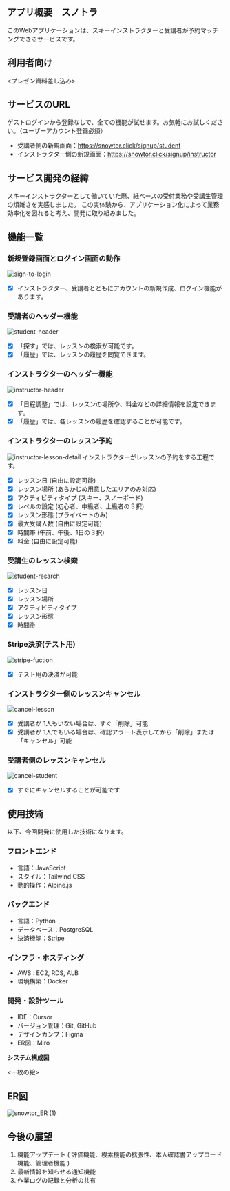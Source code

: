 ## アプリ概要　スノトラ 
このWebアプリケーションは、スキーインストラクターと受講者が予約マッチングできるサービスです。
## 利用者向け

<プレゼン資料差し込み>

## サービスのURL

ゲストログインから登録なしで、全ての機能が試せます。お気軽にお試しください。（ユーザーアカウント登録必須）
- 受講者側の新規画面︎：<https://snowtor.click/signup/student><br>
- インストラクター側の新規画面︎：<https://snowtor.click/signup/instructor>

## サービス開発の経緯
スキーインストラクターとして働いていた際、紙ベースの受付業務や受講生管理の煩雑さを実感しました。
この実体験から、アプリケーション化によって業務効率化を図れると考え、開発に取り組みました。

## 機能一覧
### 新規登録画面とログイン画面の動作
![sign-to-login](https://github.com/user-attachments/assets/c9784d3a-cccf-43f0-b3b3-1c09357d1a5a)
- [x] インストラクター、受講者とともにアカウントの新規作成、ログイン機能があります。

### 受講者のヘッダー機能
![student-header](https://github.com/user-attachments/assets/3cca8a70-e23a-486c-8900-792ea39f8622)
- [x] 「探す」では、レッスンの検索が可能です。
- [x] 「履歴」では、レッスンの履歴を閲覧できます。 

### インストラクターのヘッダー機能
![instructor-header](https://github.com/user-attachments/assets/3f945f2c-6a8a-4058-abf1-af8ead168ef9)
- [x] 「日程調整」では、レッスンの場所や、料金などの詳細情報を設定できます。
- [x] 「履歴」では、各レッスンの履歴を確認することが可能です。 

### インストラクターのレッスン予約
![instructor-lesson-detail](https://github.com/user-attachments/assets/b43d48e4-f94b-407f-a220-95ab35aa68cb)
インストラクターがレッスンの予約をする工程です。
- [x] レッスン日 (自由に設定可能)
- [x] レッスン場所 (あらかじめ用意したエリアのみ対応)
- [x] アクティビティタイプ (スキー、スノーボード)
- [x] レベルの設定 (初心者、中級者、上級者の３択)
- [x] レッスン形態 (プライベートのみ)
- [x] 最大受講人数 (自由に設定可能) 
- [x] 時間帯 (午前、午後、1日の３択)
- [x] 料金 (自由に設定可能)

### 受講生のレッスン検索
![student-resarch](https://github.com/user-attachments/assets/e73aac26-4373-457e-a5ad-ac66e0ee3d03)
- [x] レッスン日
- [x] レッスン場所
- [x] アクティビティタイプ
- [x] レッスン形態
- [x] 時間帯    

### Stripe決済(テスト用)
![stripe-fuction](https://github.com/user-attachments/assets/7e25c795-d85b-4080-b21b-dcf3905204e5)
- [x] テスト用の決済が可能

### インストラクター側のレッスンキャンセル
![cancel-lesson](https://github.com/user-attachments/assets/75426143-7d00-4288-8f47-e97874314155)
- [x] 受講者が 1人もいない場合は、すぐ「削除」可能
- [x] 受講者が 1人でもいる場合は、確認アラート表示してから「削除」または「キャンセル」可能

### 受講者側のレッスンキャンセル
![cancel-student](https://github.com/user-attachments/assets/bc10691f-e056-4816-8c92-c896a207f6ad)
- [x] すぐにキャンセルすることが可能です

## 使用技術
以下、今回開発に使用した技術になります。
### フロントエンド
- 言語：JavaScript
- スタイル：Tailwind CSS
- 動的操作：Alpine.js

### バックエンド
- 言語：Python
- データベース：PostgreSQL
- 決済機能：Stripe

### インフラ・ホスティング
- AWS : EC2, RDS, ALB
- 環境構築：Docker

### 開発・設計ツール
- IDE：Cursor
- バージョン管理：Git, GitHub
- デザインカンプ：Figma
- ER図：Miro

**システム構成図**

<一枚の絵>

## ER図
![snowtor_ER (1)](https://github.com/user-attachments/assets/4d077139-d937-4485-a5d0-fb97f81ecd45)


## 今後の展望
1. 機能アップデート ( 評価機能、検索機能の拡張性、本人確認書アップロード機能、管理者機能 )
2. 最新情報を知らせる通知機能
3. 作業ログの記録と分析の共有
